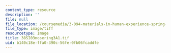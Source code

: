 ```yaml
---
content_type: resource
description: ''
file: null
file_location: /coursemedia/3-094-materials-in-human-experience-spring-2004/b140c18effa0390c56fe0fb06fcaddfe_38SI03nosering3A1.tif
file_type: image/tiff
resourcetype: Image
title: 38SI03nosering3A1.tif
uid: b140c18e-ffa0-390c-56fe-0fb06fcaddfe
---
```


